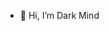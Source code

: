 - 👋 Hi, I’m Dark Mind

<!---
Darkness3332/Darkness3332 is a ✨ special ✨ repository because its `README.md` (this file) appears on your GitHub profile.
You can click the Preview link to take a look at your changes.
--->
